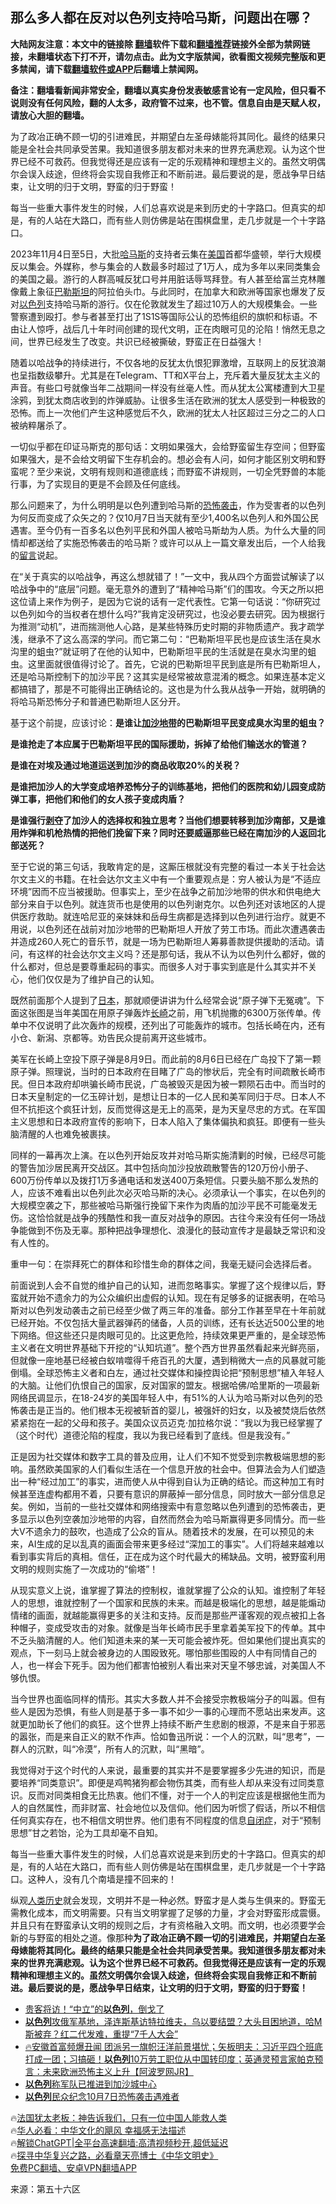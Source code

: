 <!-- 面包屑导航 --> <h2>那么多人都在反对以色列支持哈马斯，问题出在哪？</h2> <p class="notice"><b>大陆网友注意：本文中的链接除 <a href="https://github.com/bannedbook/fanqiang" >翻墙</a>软件下载和<a href="https://github.com/killgcd/justmysocks/blob/master/README.md">翻墙推荐</a>链接外全部为禁网链接，未翻墙状态下打不开，请勿点击。此为文字版禁闻，欲看图文视频完整版和更多禁闻，请下载<a href="https://github.com/bannedbook/fanqiang">翻墙软件或APP</a>后翻墙上禁闻网。</p><p>备注：翻墙看新闻非常安全，翻墙以真实身份发表敏感言论有一定风险，但只看不说则没有任何风险，翻的人太多，政府管不过来，也不管。信息自由是天赋人权，请放心大胆的翻墙。</b></p>  <div class="entry"> <p id="summary">为了政冶正确不顾一切的引进难民，并期望白左圣母婊能将其同化。最终的结果只能是全社会共同承受苦果。我知道很多朋友都对未来的世界充满悲观。认为这个世界已经不可救药。但我觉得还是应该有一定的乐观精神和理想主义的。虽然文明偶尔会误入歧途，但终将会实现自我修正和不断前进。最后要说的是，愿战争早日结束，让文明的归于文明，野蛮的归于野蛮！</p> <p>每当一些重大事件发生的时候，人们总喜欢说是来到历史的十字路口。但真实的却是，有的人站在大路口，而有些人则仿佛是站在围棋盘里，走几步就是一个十字路口。</p> <p>2023年11月4日至5日，大批<a href="https://www.bannedbook.org/bnews/tag/%e5%93%88%e9%a9%ac%e6%96%af/" class="st_tag internal_tag" rel="tag" title="标签 哈马斯 下的日志">哈马斯</a>的支持者云集在<a href="https://www.bannedbook.org/bnews/tag/%e7%be%8e%e5%9b%bd/" class="st_tag internal_tag" rel="tag" title="标签 美国 下的日志">美国</a>首都华盛顿，举行大规模反以集会。外媒称，参与集会的人数最多时超过了1万人，成为多年以来同类集会的美国之最。游行的人群高喊反犹口号并用脏话辱骂拜登。有人甚至给富兰克林雕像戴上象征<a href="https://www.bannedbook.org/bnews/tag/%e5%b7%b4%e5%8b%92%e6%96%af%e5%9d%a6/" class="st_tag internal_tag" rel="tag" title="标签 巴勒斯坦 下的日志">巴勒斯坦</a>的阿拉伯头巾。与此同时，在加拿大和欧洲等国家也爆发了反对<a href="https://www.bannedbook.org/bnews/tag/%e4%bb%a5%e8%89%b2%e5%88%97/" class="st_tag internal_tag" rel="tag" title="标签 以色列 下的日志">以色列</a>支持哈马斯的游行。仅在伦敦就发生了超过10万人的大规模集会。一些警察遭到殴打。参与者甚至打出了1S1S等国际公认的恐怖组织的旗帜和标语。不由让人惊呼，战后几十年时间创建的现代文明，正在肉眼可见的沦陷！悄然无息之间，世界已经发生了改变。共识已经被撕破，野蛮正在日益强大！</p> <p>随着以哈战争的持续进行，不仅各地的反犹太仇恨犯罪激增，互联网上的反犹浪潮也呈指数级攀升。尤其是在Telegram、TT和X平台上，充斥着大量反犹太主义的声音。有些口号就像当年二战期间一样没有丝毫人性。而从犹太公寓楼遭到大卫星涂鸦，到犹太商店收到的炸弹威胁。让很多生活在欧洲的犹太人感受到一种极致的恐怖。而上一次他们产生这种感觉后不久，欧洲的犹太人社区超过三分之二的人口被纳粹屠杀了。</p> <p>一切似乎都在印证马斯克的那句话：文明如果强大，会给野蛮留生存空间；但野蛮如果强大，是不会给文明留下生存机会的。想必会有人问，如何才能区别文明和野蛮呢？至少来说，文明有规则和道德底线；而野蛮不讲规则，一切全凭野兽的本能行事，为了实现目的更是不会顾及任何底线。</p> <p>那么问题来了，为什么明明是以色列遭到哈马斯的<a href="https://www.bannedbook.org/bnews/tag/%e6%81%90%e6%80%96%e8%a2%ad%e5%87%bb/" class="st_tag internal_tag" rel="tag" title="标签 恐怖袭击 下的日志">恐怖袭击</a>，作为受害者的以色列为何反而变成了众矢之的？仅10月7日当天就有至少1,400名以色列人和外国公民遇害。至今仍有一百多名以色列平民和外国人被哈马斯劫为人质。为什么大量的同情却都送给了实施恐怖袭击的哈马斯？或许可以从上一篇文章发出后，一个人给我的<span class='wp_keywordlink'><a href="https://www.bannedbook.org/bnews/tougao/" title="留言" target="_blank">留言</a></span>说起。</p> <p>在“关于真实的以哈战争，再这么想就错了！”一文中，我从四个方面尝试解读了以哈战争中的“底层”问题。毫无意外的遭到了“精神哈马斯”们的围攻。今天之所以把这位请上来作为例子，是因为它说的话有一定代表性。它第一句话说：“你研究过以色列如今的当权者在想什么吗?”我肯定没研究过，也没必要去研究。因为根据行为推测“动机”，进而揣测他人心路，是某些特殊历史时期的非物质遗产。我才疏学浅，继承不了这么高深的学问。而它第二句：“巴勒斯坦平民也是应该生活在臭水沟里的蛆虫?”就证明了在他的认知中，巴勒斯坦平民的生活就是在臭水沟里的蛆虫。这里面就很值得讨论了。首先，它说的巴勒斯坦平民到底是所有巴勒斯坦人，还是哈马斯控制下的加沙平民？这其实是经常被故意混淆的概念。如果连基本定义都搞错了，那是不可能得出正确结论的。这也是为什么我从战争一开始，就明确的将哈马斯恐怖分子和普通巴勒斯坦人区分开。</p> <p>基于这个前提，应该讨论：<strong>是谁让<a href="https://www.bannedbook.org/bnews/tag/%E5%8A%A0%E6%B2%99%E5%9C%B0%E5%B8%A6/" class="st_tag internal_tag" rel="tag" title="标签 加沙地带 下的日志">加沙地带</a>的巴勒斯坦平民变成臭水沟里的蛆虫？</strong></p> <p><strong>是谁抢走了本应属于巴勒斯坦平民的国际援助，拆掉了给他们输送水的管道？</strong></p> <p><strong>是谁在对埃及通过地道运送到加沙的商品收取20%的关税？</strong></p> <p><strong>是谁把加沙人的大学变成培养恐怖分子的训练基地，把他们的医院和幼儿园变成防弹工事，把他们和他们的女人孩子变成肉盾？</strong></p> <p><strong>是谁强行<span class='wp_keywordlink'><a href="https://www.bannedbook.org/forum2/topic21.html" title="《剥夺》 黄建民 著" target="_blank">剥夺</a></span>了加沙人的选择权和独立思考？当他们想要转移到加沙南部，又是谁用炸弹和机枪热情的把他们挽留下来？同时还要威逼那些已经在南加沙的人返回北部送死？</strong></p>  <p>至于它说的第三句话，我敢肯定的是，这厮压根就没有完整的看过一本关于社会达尔文主义的书籍。在社会达尔文主义中有一个重要观点是：穷人被认为是“不适应环境”因而不应当被援助。但事实上，至少在战争之前加沙地带的供水和供电绝大部分来自于以色列。就连货币也是使用的以色列谢克尔。以色列还对该地区的人提供医疗救助。就连哈尼亚的亲妹妹和岳母生病都是选择到以色列进行治疗。就更不用说，以色列还在战前对加沙地带的巴勒斯坦人开放了劳工市场。而此次遭遇袭击并造成260人死亡的音乐节，就是一场为巴勒斯坦人筹募善款提供援助的活动。请问，有这样的社会达尔文主义吗？还是那句话，我从不认为以色列什么都好，做的什么都对，但总是要尊重起码的事实。而很多人对于事实到底是什么其实并不关心，他们仅仅是为了维护自己的认知。</p> <p>既然前面那个人提到了<a href="https://www.bannedbook.org/bnews/tag/%e6%97%a5%e6%9c%ac/" class="st_tag internal_tag" rel="tag" title="标签 日本 下的日志">日本</a>，那就顺便讲讲为什么经常会说“原子弹下无冤魂”。下面这张图是当年美国在用原子弹轰炸<a href="https://www.bannedbook.org/bnews/tag/%E9%95%BF%E5%B4%8E/" class="st_tag internal_tag" rel="tag" title="标签 长崎 下的日志">长崎</a>之前，用飞机抛撒的6300万张传单。传单中不仅说明了此次轰炸的规模，还列出了可能轰炸的城市。包括长崎在内，还有小仓、新潟、京都等。劝告民众提前离开这些城市。</p> <p>美军在长崎上空投下原子弹是8月9日。而此前的8月6日已经在广岛投下了第一颗原子弹。照理说，当时的日本政府在目睹了广岛的惨状后，完全有时间疏散长崎市民。但日本政府却哄骗长崎市民说，广岛被毁灭是因为被一颗陨石击中。而当时的日本天皇制定的一亿玉碎计划，是想让日本的一亿人民和美军同归于尽。日本人不但不抗拒这个疯狂计划，反而觉得这是无上的高荣，是为天皇尽忠的方式。在军国主义思想和日本政府宣传的影响下，日本人陷入了集体偏执和疯狂。即便有一些头脑清醒的人也难免被裹挟。</p> <p>同样的一幕再次上演。在以色列开始反攻并对哈马斯实施清剿的时候，已经尽可能的警告加沙居民离开交战区。其中包括向加沙投放疏散警告的120万份小册子、600万份传单以及拨打1万多通电话和发送400万条短信。只要头脑不那么发热的人，应该不难看出以色列此次必灭哈马斯的决心。必须承认一个事实，在以色列的大规模空袭之下，那些被哈马斯强行挽留下来作为肉盾的加沙平民不可能毫发无伤。这恰恰就是战争的残酷性和我一直反对战争的原因。古往今来没有任何一场战争能做到不伤及无辜。那种把战争理想化、浪漫化的鼓动宣传才是最缺乏常识和没有人性的。</p> <p>重申一句：在崇拜死亡的群体和珍惜生命的群体之间，我毫无疑问会选择后者。</p> <p>前面说到人会不自觉的维护自己的认知，进而忽略事实。掌握了这个规律以后，野蛮就开始不遗余力的为公众编织出虚假的认知。现在有足够多的证据表明，在哈马斯对以色列发动袭击之前已经至少做了两三年的准备。部分工作甚至早在十年前就已经开始。不仅包括大量武器弹药的储备，人员的训练，还有长达近500公里的地下网络。但这些还只是肉眼可见的。比这更危险，持续效果更严重的，是全球恐怖主义者在文明世界基础下开挖的“认知坑道”。整个西方世界虽然看起来光鲜亮丽，但就像一座地基已经被白蚁啃噬得千疮百孔的大厦，遇到稍微大一点的风暴就可能倒塌。全球恐怖主义者和白左，通过社交媒体和操控舆论把“预制思想”植入年轻人的大脑。让他们仇恨自己的国家，反对国家的盟友。根据哈佛/哈里斯的一项最新网络民调显示，在18-24岁的美国年轻人中，有51%的人认为哈马斯对以色列的恐怖袭击是正当的。他们根本无视被斩首的婴儿，被强奸的妇女，以及被焚烧后依然紧紧抱在一起的父母和孩子。美国众议员迈克·加拉格尔说：“我以为我已经掌握了（这个时代）道德沦陷的程度，我以为我已经看到了底线。但是我没有。”</p>  <p>正是因为社交媒体和数字工具的普及应用，让人们不知不觉受到宗教极端思想的影响。虽然欧美国家的人们看似生活在一个信息开放的社会中。但算法会为人们塑造出一种“经过加工”的事实，进而使人从中得到自认为正确的结论。而这种加工有时候甚至连虚构都用不着，只要有意识的屏蔽掉一部分信息，同时放大一部分信息足矣。例如，当前的一些社交媒体和网络搜索中有意忽略以色列遭到的恐怖袭击，更多显示以色列空袭加沙地带的内容，自然而然会为哈马斯赢得更多同情分。而一些大V不遗余力的鼓吹，也造成了公众的盲从。随着技术的发展，在可以预见的未来，AI生成的足以乱真的画面会带来更多经过“深加工的事实”。人们将越来越难以看到事实背后的真相。信任，正在成为这个时代最大的稀缺品。文明，被野蛮利用文明的规则实施了一次成功的“偷塔”！</p> <p>从现实意义上说，谁掌握了算法的控制权，谁就掌握了公众的认知。谁控制了年轻人的思想，谁就控制了一个国家和民族的未来。而越是极端化的思想，越是能煽动情绪的画面，就越能赢得更多的关注和支持。反而是那些严谨客观的观点被扣上各种帽子，变成受攻击的对象。就像是当年长崎市民手里拿着美军投下的传单。其中不乏头脑清醒的人。他们知道未来的某一天可能会被炸死。但如果他们提出真实的观点，下一刻马上就会被身边的人围殴致死。哪怕那些围殴的人中有同情自己的人，也一样会下死手。因为他们都害怕被别人看出来对天皇不够忠诚，对美国人不够仇恨。</p> <p>当今世界也面临同样的情形。其实大多数人并不会接受宗教极端分子的叫嚣。但有些人是因为恐惧，有些人则是基于多一事不如少一事的心理而不愿站出来发声。这就更加助长了他们的疯狂。这个世界上持续不断产生悲剧的根源，不是来自于邪恶的嚣张，而是来自正义的默不作声。恰如鲁迅所说：一个人的沉默，叫“思考”，一群人的沉默，叫“冷漠”，所有人的沉默，叫“黑暗”。</p> <p>我觉得对于这个时代的人来说，最重要的其实并不是要掌握多少先进的知识，而是要培养“同类意识”。即便是鸡鸭猪狗都会物伤其类，而有些人却从来没有过同类意识。反而对同类相食无比热衷。他们不懂，对于一个人的判定应该是根据他生而为人的自然属性，而非财富、社会地位以及信仰。他们因为听惯了假话，所以不相信任何真实存在，也不相信文明世界。他们患有不同程度的信息<a href="https://www.bannedbook.org/bnews/tag/%e8%87%aa%e9%97%ad%e7%97%87/" class="st_tag internal_tag" rel="tag" title="标签 自闭症 下的日志">自闭症</a>，对于“预制思想”甘之若饴，沦为工具却毫不自知。</p> <p>每当一些重大事件发生的时候，人们总喜欢说是来到历史的十字路口。但真实的却是，有的人站在大路口，而有些人则仿佛是站在围棋盘里，走几步就是一个十字路口。这种人，没有几个南墙是撞不回来的！</p> <p>纵观<span class='wp_keywordlink'><a href="https://www.bannedbook.org/forum3/topic1750.html" title="考古学禁区-被掩藏的人类历史" target="_blank">人类历史</a></span>就会发现，文明并不是一种必然。野蛮才是人类与生俱来的。野蛮无需教化成本，而文明需要。只有当文明掌握了足够的力量，才会对野蛮形成震慑。并且只有在野蛮承认文明的规则之后，才有资格融入文明。而文明，也必须要学会新的与野蛮的相处之道。像那种<strong>为了政冶正确不顾一切的引进难民，并期望白左圣母婊能将其同化。最终的结果只能是全社会共同承受苦果。我知道很多朋友都对未来的世界充满悲观。认为这个世界已经不可救药。但我觉得还是应该有一定的乐观精神和理想主义的。虽然文明偶尔会误入歧途，但终将会实现自我修正和不断前进。最后要说的是，愿战争早日结束，让文明的归于文明，野蛮的归于野蛮！</strong></p>  <!--<div id="taboola-mid-1"></div>--><ul class='op-related-articles' title='相关阅读'> <li><a href='https://www.bannedbook.org/bnews/topimagenews/20231108/1958190.html' target='_blank'>贵客将访！“中立”的<b>以色列</b>，倒戈了</a></li> <li><a href='https://www.bannedbook.org/bnews/sohnews/20231108/1958182.html' target='_blank'><b>以色列</b>攻俄军基地，泽连斯基访特拉维夫，乌以要结盟？大头目困地道，哈M斯被弃？红二代发难，重提“7千人大会”</a></li> <li><a href='https://www.bannedbook.org/bnews/bannedvideo/20231108/1958181.html' target='_blank'>🔥安徽首富频爆丑闻 团派另一旗帜汪洋前景堪忧；矢板明夫：习近平四个班底打成一团；习搞砸！<b>以色列</b>10万劳工职位从中国转印度；英通灵预言家帕克预言：未来欧洲恐怖主义上升【阿波罗网JR】</a></li> <li><a href='https://www.bannedbook.org/bnews/worldnews/20231108/1958159.html' target='_blank'><b>以色列</b>称军队已推进到加沙城中心</a></li> <li><a href='https://www.bannedbook.org/bnews/bannedvideo/20231108/1958146.html' target='_blank'><b>以色列</b>民众纪念10月7日恐怖袭击遇难者</a></li> </ul> <p class="texttj"> 🔥<a href="https://www.bannedbook.org/bnews/ssgc/20230219/1850782.html" target="_blank">法国犹太老板：神告诉我们，只有一位中国人能救人类</a><br/> 🔥<a href="https://www.bannedbook.org/bnews/comments/20220220/1694796.html" target="_blank">华人必看：中华文化的飓风 幸福感无法描述</a><br/> 🔥<a href="https://github.com/bannedbook/fanqiang/wiki/V2ray%E6%9C%BA%E5%9C%BA" target="_blank">解锁ChatGPT|全平台高速翻墙:高清视频秒开,超低延迟</a><br/> 🔥<a href="https://www.bannedbook.org/bnews/comments/20220808/1768773.html" target="_blank">探寻中华复兴之路，必看章天亮博士《中华文明史》</a><br/> <a href="https://github.com/bannedbook/fanqiang/wiki/%E7%A6%81%E9%97%BB%E7%BD%91%E5%AE%89%E5%8D%93%E7%BF%BB%E5%A2%99%E6%96%B0%E9%97%BBAPP" target="_blank">免费PC翻墙、安卓VPN翻墙APP</a><br/> </p><p class="src-info">来源：第五十六区 </p><a name='sharetosocial'></a> <div style="margin-bottom:5px;padding-bottom:5px;clear:both"> <div id="archive-pix-1" class="banner-ads"> <!-- AuctionX Display platform tag START --> <div id="27602x728x90x621x_ADSLOT1" clicktrack="%%CLICK_URL_ESC%%"></div>  <!-- AuctionX Display platform tag END --> </div> <div id="archive-pix-2" class="banner-ads"> <!-- AuctionX Display platform tag START --> <div id="27556x300x250x621x_ADSLOT1" clicktrack="%%CLICK_URL_ESC%%" style="margin:0 auto;text-align:center"></div>  <!-- AuctionX Display platform tag END --> </div> </div>  <div id="archive-pix-1" class="banner-ads"> <!-- AuctionX Display platform tag START --> <div id="27603x728x90x621x_ADSLOT1" clicktrack="%%CLICK_URL_ESC%%"></div>  <!-- AuctionX Display platform tag END --> </div> </div><!--END ENTRY--> 
